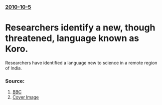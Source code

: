 ### [2010-10-5](/news/2010/10/5/index.md)

# Researchers identify a new, though threatened, language known as Koro. 

Researchers have identified a language new to science in a remote region of India.


### Source:

1. [BBC](http://www.bbc.co.uk/news/science-environment-11479563)
1. [Cover Image](http://www.bbc.co.uk/news/special/2015/newsspec_10857/bbc_news_logo.png?cb=1)
